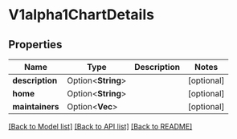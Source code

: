 # V1alpha1ChartDetails

## Properties

Name | Type | Description | Notes
------------ | ------------- | ------------- | -------------
**description** | Option<**String**> |  | [optional]
**home** | Option<**String**> |  | [optional]
**maintainers** | Option<**Vec<String>**> |  | [optional]

[[Back to Model list]](../README.md#documentation-for-models) [[Back to API list]](../README.md#documentation-for-api-endpoints) [[Back to README]](../README.md)


